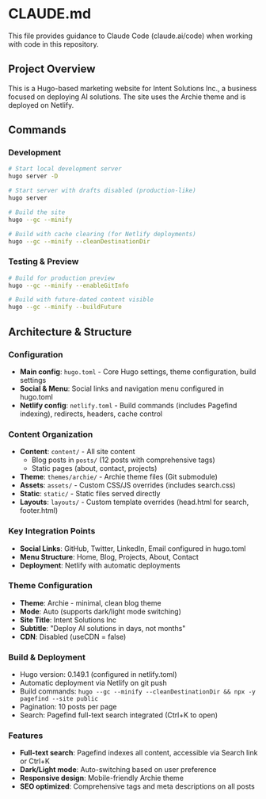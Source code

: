 # CLAUDE.md

This file provides guidance to Claude Code (claude.ai/code) when working with code in this repository.

## Project Overview

This is a Hugo-based marketing website for Intent Solutions Inc., a business focused on deploying AI solutions. The site uses the Archie theme and is deployed on Netlify.

## Commands

### Development
```bash
# Start local development server
hugo server -D

# Start server with drafts disabled (production-like)
hugo server

# Build the site
hugo --gc --minify

# Build with cache clearing (for Netlify deployments)
hugo --gc --minify --cleanDestinationDir
```

### Testing & Preview
```bash
# Build for production preview
hugo --gc --minify --enableGitInfo

# Build with future-dated content visible
hugo --gc --minify --buildFuture
```

## Architecture & Structure

### Configuration
- **Main config**: `hugo.toml` - Core Hugo settings, theme configuration, build settings
- **Social & Menu**: Social links and navigation menu configured in hugo.toml
- **Netlify config**: `netlify.toml` - Build commands (includes Pagefind indexing), redirects, headers, cache control

### Content Organization
- **Content**: `content/` - All site content
  - Blog posts in `posts/` (12 posts with comprehensive tags)
  - Static pages (about, contact, projects)
- **Theme**: `themes/archie/` - Archie theme files (Git submodule)
- **Assets**: `assets/` - Custom CSS/JS overrides (includes search.css)
- **Static**: `static/` - Static files served directly
- **Layouts**: `layouts/` - Custom template overrides (head.html for search, footer.html)

### Key Integration Points
- **Social Links**: GitHub, Twitter, LinkedIn, Email configured in hugo.toml
- **Menu Structure**: Home, Blog, Projects, About, Contact
- **Deployment**: Netlify with automatic deployments

### Theme Configuration
- **Theme**: Archie - minimal, clean blog theme
- **Mode**: Auto (supports dark/light mode switching)
- **Site Title**: Intent Solutions Inc
- **Subtitle**: "Deploy AI solutions in days, not months"
- **CDN**: Disabled (useCDN = false)

### Build & Deployment
- Hugo version: 0.149.1 (configured in netlify.toml)
- Automatic deployment via Netlify on git push
- Build commands: `hugo --gc --minify --cleanDestinationDir && npx -y pagefind --site public`
- Pagination: 10 posts per page
- Search: Pagefind full-text search integrated (Ctrl+K to open)

### Features
- **Full-text search**: Pagefind indexes all content, accessible via Search link or Ctrl+K
- **Dark/Light mode**: Auto-switching based on user preference
- **Responsive design**: Mobile-friendly Archie theme
- **SEO optimized**: Comprehensive tags and meta descriptions on all posts